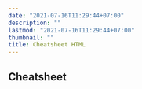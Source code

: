 ```yaml
---
date: "2021-07-16T11:29:44+07:00"
description: ""
lastmod: "2021-07-16T11:29:44+07:00"
thumbnail: ""
title: Cheatsheet HTML
---
```

## Cheatsheet

